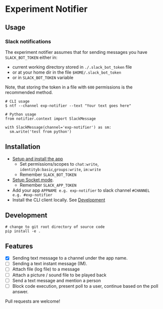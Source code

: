 # Experiment Notifier

## Usage 

### Slack notifications
The experiment notifier assumes that for sending messages you have `SLACK_BOT_TOKEN` either in:
- current working directory stored in `./.slack_bot_token` file
- or at your home dir in the file `$HOME/.slack_bot_token`
- or in `SLACK_BOT_TOKEN` variable

Note, that storing the token in a file with `600` permissions is the recommended method.

```
# CLI usage
$ ntf --channel exp-notifier --text "Your text goes here"
```

```
# Python usage
from notifier.context import SlackMessage

with SlackMessage(channel='exp-notifier') as sm:
  sm.write('test from python')
```

## Installation
- [Setup and install the app](https://api.slack.com/start/building/bolt-python#start)
  - Set permissions/scopes to `chat:write`, `identityb:basic`,`groups:write`, `im:write`
  - Remember `SLACK_BOT_TOKEN`
- [Setup Socket mode](https://api.slack.com/apis/connections/socket#sdks). 
  - Remember `SLACK_APP_TOKEN` 
- Add your app `APPNAME e.g. exp-notifier`  to slack channel `#CHANNEL e.g. #exp-notifier`
- Install the CLI client locally. See [Development](#development)

## Development

```
# change to git root directory of source code
pip install -e .
```

## Features
- [x] Sending text message to a channel under the app name.
- [ ] Sending a text instant message (IM).
- [ ] Attach file (log file) to a message
- [ ] Attach a picture / sound file to be played back
- [ ] Send a text message and mention a person
- [ ] Block code execution, present poll to a user, continue based on the poll answer. 

Pull requests are welcome!
